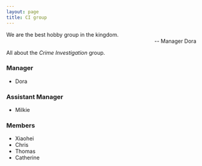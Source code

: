 ```yaml
---
layout: page
title: CI group
---
```


<p class="message">
  We are the best hobby group in the kingdom.<br />
  <span style="float: right">-- Manager Dora</span><br />
</p>

All about the *Crime Investigation* group.

### Manager
* Dora

### Assistant Manager
* Milkie

### Members
* Xiaohei
* Chris
* Thomas
* Catherine

